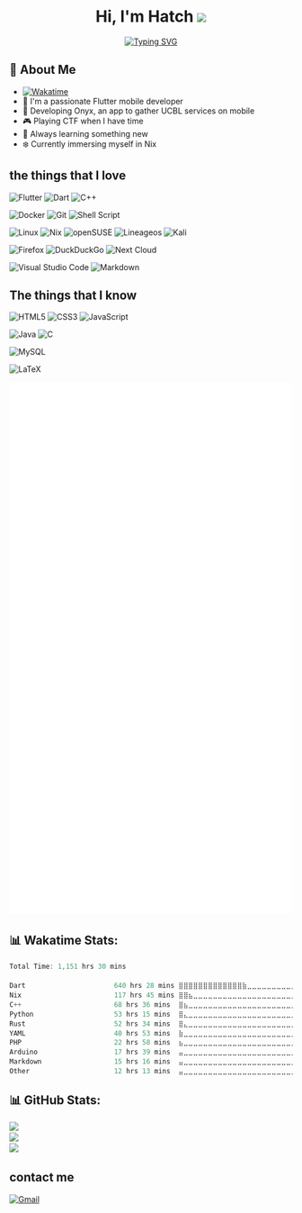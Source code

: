

<h1 align="center"><b>Hi, I'm Hatch </b><img src="https://media.giphy.com/media/hvRJCLFzcasrR4ia7z/giphy.gif" width="35"></h1>

<p align="center">
<a href="https://git.io/typing-svg"><img src="https://readme-typing-svg.herokuapp.com?font=Fira+Code&pause=1000&color=F76215&random=false&width=435&lines=Hello+from+Hatch01+!+&hearts;;Polytech+Lyon+Informatic+Student;Self+Learner;CTF+Beginner;Learning+new+stuff+everytime;Love+to+contribute+to+public+project%3C3" alt="Typing SVG" /></a>
</p>

## 👋 About Me
- [![Wakatime](https://wakatime.com/badge/user/461c954a-eee6-42a2-9a5a-b6e2f0dfd155.svg)](https://wakatime.com/@461c954a-eee6-42a2-9a5a-b6e2f0dfd155)
- 🚀 I'm a passionate Flutter mobile developer
- 📱 Developing Onyx, an app to gather UCBL services on mobile
- 🎮 Playing CTF when I have time
- 🌱 Always learning something new
- ❄️ Currently immersing myself in Nix
## the things that I love

![Flutter](https://img.shields.io/badge/Flutter-%2302569B.svg?style=for-the-badge&logo=Flutter&logoColor=white)
![Dart](https://img.shields.io/badge/dart-%230175C2.svg?style=for-the-badge&logo=dart&logoColor=white)
![C++](https://img.shields.io/badge/c++-%2300599C.svg?style=for-the-badge&logo=c%2B%2B&logoColor=white)

![Docker](https://img.shields.io/badge/docker-%230db7ed.svg?style=for-the-badge&logo=docker&logoColor=white)
![Git](https://img.shields.io/badge/git-%23F05033.svg?style=for-the-badge&logo=git&logoColor=white)
![Shell Script](https://img.shields.io/badge/shell_script-%23121011.svg?style=for-the-badge&logo=gnu-bash&logoColor=white)

![Linux](https://img.shields.io/badge/Linux-FCC624?style=for-the-badge&logo=linux&logoColor=black)
![Nix](https://img.shields.io/badge/NIX-5277C3.svg?style=for-the-badge&logo=NixOS&logoColor=white)
![openSUSE](https://img.shields.io/badge/openSUSE-%2364B345?style=for-the-badge&logo=openSUSE&logoColor=white)
![Lineageos](https://img.shields.io/badge/lineageos-167C80?style=for-the-badge&logo=lineageos&logoColor=white)
![Kali](https://img.shields.io/badge/Kali-268BEE?style=for-the-badge&logo=kalilinux&logoColor=white)

![Firefox](https://img.shields.io/badge/Firefox-FF7139?style=for-the-badge&logo=Firefox-Browser&logoColor=white)
![DuckDuckGo](https://img.shields.io/badge/duckduckgo-de5833?style=for-the-badge&logo=duckduckgo&logoColor=white)
![Next Cloud](https://img.shields.io/badge/Next%20Cloud-0B94DE?style=for-the-badge&logo=nextcloud&logoColor=white)

![Visual Studio Code](https://img.shields.io/badge/Visual%20Studio%20Code-0078d7.svg?style=for-the-badge&logo=visual-studio-code&logoColor=white)
![Markdown](https://img.shields.io/badge/markdown-%23000000.svg?style=for-the-badge&logo=markdown&logoColor=white)

## The things that I know

![HTML5](https://img.shields.io/badge/html5-%23E34F26.svg?style=for-the-badge&logo=html5&logoColor=white)
![CSS3](https://img.shields.io/badge/css3-%231572B6.svg?style=for-the-badge&logo=css3&logoColor=white)
![JavaScript](https://img.shields.io/badge/javascript-%23323330.svg?style=for-the-badge&logo=javascript&logoColor=%23F7DF1E)

![Java](https://img.shields.io/badge/java-%23ED8B00.svg?style=for-the-badge&logo=openjdk&logoColor=white)
![C](https://img.shields.io/badge/c-%2300599C.svg?style=for-the-badge&logo=c&logoColor=white)

![MySQL](https://img.shields.io/badge/mysql-%2300f.svg?style=for-the-badge&logo=mysql&logoColor=white)

![LaTeX](https://img.shields.io/badge/latex-%23008080.svg?style=for-the-badge&logo=latex&logoColor=white)

<p align="center">
  <a href="https://github.com/SuperSandro2000/">
    <img src="https://raw.githubusercontent.com/hatch01/hatch01/master/github-metrics.svg" />
  </a>
</p>

## 📊 Wakatime Stats:

<!--START_SECTION:waka-->

```dart
Total Time: 1,151 hrs 30 mins

Dart                      640 hrs 28 mins ⣿⣿⣿⣿⣿⣿⣿⣿⣿⣿⣿⣿⣿⣷⣀⣀⣀⣀⣀⣀⣀⣀⣀⣀⣀   55.04 %
Nix                       117 hrs 45 mins ⣿⣿⣦⣀⣀⣀⣀⣀⣀⣀⣀⣀⣀⣀⣀⣀⣀⣀⣀⣀⣀⣀⣀⣀⣀   10.12 %
C++                       68 hrs 36 mins  ⣿⣦⣀⣀⣀⣀⣀⣀⣀⣀⣀⣀⣀⣀⣀⣀⣀⣀⣀⣀⣀⣀⣀⣀⣀   05.89 %
Python                    53 hrs 15 mins  ⣿⣄⣀⣀⣀⣀⣀⣀⣀⣀⣀⣀⣀⣀⣀⣀⣀⣀⣀⣀⣀⣀⣀⣀⣀   04.58 %
Rust                      52 hrs 34 mins  ⣿⣄⣀⣀⣀⣀⣀⣀⣀⣀⣀⣀⣀⣀⣀⣀⣀⣀⣀⣀⣀⣀⣀⣀⣀   04.52 %
YAML                      40 hrs 53 mins  ⣷⣀⣀⣀⣀⣀⣀⣀⣀⣀⣀⣀⣀⣀⣀⣀⣀⣀⣀⣀⣀⣀⣀⣀⣀   03.51 %
PHP                       22 hrs 58 mins  ⣦⣀⣀⣀⣀⣀⣀⣀⣀⣀⣀⣀⣀⣀⣀⣀⣀⣀⣀⣀⣀⣀⣀⣀⣀   01.97 %
Arduino                   17 hrs 39 mins  ⣤⣀⣀⣀⣀⣀⣀⣀⣀⣀⣀⣀⣀⣀⣀⣀⣀⣀⣀⣀⣀⣀⣀⣀⣀   01.52 %
Markdown                  15 hrs 16 mins  ⣤⣀⣀⣀⣀⣀⣀⣀⣀⣀⣀⣀⣀⣀⣀⣀⣀⣀⣀⣀⣀⣀⣀⣀⣀   01.31 %
Other                     12 hrs 13 mins  ⣤⣀⣀⣀⣀⣀⣀⣀⣀⣀⣀⣀⣀⣀⣀⣀⣀⣀⣀⣀⣀⣀⣀⣀⣀   01.05 %
```

<!--END_SECTION:waka-->

## 📊 GitHub Stats:
![](https://github-readme-stats.vercel.app/api?username=hatch01&theme=dark&hide_border=false&include_all_commits=false&count_private=true&refresh=true)<br/>
![](https://github-readme-streak-stats.herokuapp.com/?user=hatch01&theme=dark&hide_border=false&refresh=true)<br/>
![](https://github-profile-trophy.vercel.app/?username=hatch01&theme=radical&no-frame=false&no-bg=true&margin-w=4)



## contact me

[![Gmail](https://img.shields.io/badge/Gmail-D14836?style=for-the-badge&logo=gmail&logoColor=white)](mailto:eymericdechelette@gmail.com)
